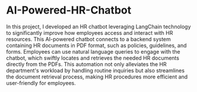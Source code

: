 # AI-Powered-HR-Chatbot

In this project, I developed an HR chatbot leveraging LangChain technology to significantly improve how employees access and interact with HR resources. This AI-powered chatbot connects to a backend system containing HR documents in PDF format, such as policies, guidelines, and forms. Employees can use natural language queries to engage with the chatbot, which swiftly locates and retrieves the needed HR documents directly from the PDFs. This automation not only alleviates the HR department's workload by handling routine inquiries but also streamlines the document retrieval process, making HR procedures more efficient and user-friendly for employees.

